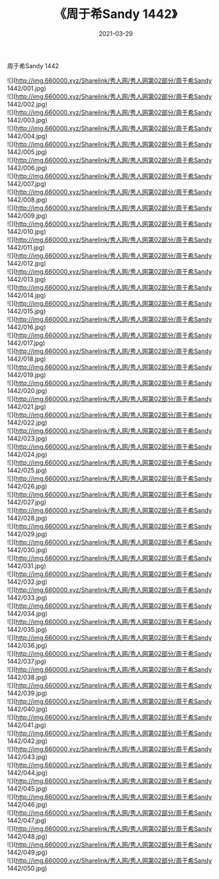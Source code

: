 ﻿---
layout: post
title:  《周于希Sandy 1442》
date:   2021-03-29
img: http://img.660000.xyz/Sharelink/秀人网/秀人网第02部分/周于希Sandy 1442/000.jpg
categories: [美女, 清纯, 唯美]
---

周于希Sandy 1442

  ![](http://img.660000.xyz/Sharelink/秀人网/秀人网第02部分/周于希Sandy 1442/001.jpg) <br> ![](http://img.660000.xyz/Sharelink/秀人网/秀人网第02部分/周于希Sandy 1442/002.jpg) <br> ![](http://img.660000.xyz/Sharelink/秀人网/秀人网第02部分/周于希Sandy 1442/003.jpg) <br> ![](http://img.660000.xyz/Sharelink/秀人网/秀人网第02部分/周于希Sandy 1442/004.jpg) <br> ![](http://img.660000.xyz/Sharelink/秀人网/秀人网第02部分/周于希Sandy 1442/005.jpg) <br> ![](http://img.660000.xyz/Sharelink/秀人网/秀人网第02部分/周于希Sandy 1442/006.jpg) <br> ![](http://img.660000.xyz/Sharelink/秀人网/秀人网第02部分/周于希Sandy 1442/007.jpg) <br> ![](http://img.660000.xyz/Sharelink/秀人网/秀人网第02部分/周于希Sandy 1442/008.jpg) <br> ![](http://img.660000.xyz/Sharelink/秀人网/秀人网第02部分/周于希Sandy 1442/009.jpg) <br> ![](http://img.660000.xyz/Sharelink/秀人网/秀人网第02部分/周于希Sandy 1442/010.jpg) <br> ![](http://img.660000.xyz/Sharelink/秀人网/秀人网第02部分/周于希Sandy 1442/011.jpg) <br> ![](http://img.660000.xyz/Sharelink/秀人网/秀人网第02部分/周于希Sandy 1442/012.jpg) <br> ![](http://img.660000.xyz/Sharelink/秀人网/秀人网第02部分/周于希Sandy 1442/013.jpg) <br> ![](http://img.660000.xyz/Sharelink/秀人网/秀人网第02部分/周于希Sandy 1442/014.jpg) <br> ![](http://img.660000.xyz/Sharelink/秀人网/秀人网第02部分/周于希Sandy 1442/015.jpg) <br> ![](http://img.660000.xyz/Sharelink/秀人网/秀人网第02部分/周于希Sandy 1442/016.jpg) <br> ![](http://img.660000.xyz/Sharelink/秀人网/秀人网第02部分/周于希Sandy 1442/017.jpg) <br> ![](http://img.660000.xyz/Sharelink/秀人网/秀人网第02部分/周于希Sandy 1442/018.jpg) <br> ![](http://img.660000.xyz/Sharelink/秀人网/秀人网第02部分/周于希Sandy 1442/019.jpg) <br> ![](http://img.660000.xyz/Sharelink/秀人网/秀人网第02部分/周于希Sandy 1442/020.jpg) <br> ![](http://img.660000.xyz/Sharelink/秀人网/秀人网第02部分/周于希Sandy 1442/021.jpg) <br> ![](http://img.660000.xyz/Sharelink/秀人网/秀人网第02部分/周于希Sandy 1442/022.jpg) <br> ![](http://img.660000.xyz/Sharelink/秀人网/秀人网第02部分/周于希Sandy 1442/023.jpg) <br> ![](http://img.660000.xyz/Sharelink/秀人网/秀人网第02部分/周于希Sandy 1442/024.jpg) <br> ![](http://img.660000.xyz/Sharelink/秀人网/秀人网第02部分/周于希Sandy 1442/025.jpg) <br> ![](http://img.660000.xyz/Sharelink/秀人网/秀人网第02部分/周于希Sandy 1442/026.jpg) <br> ![](http://img.660000.xyz/Sharelink/秀人网/秀人网第02部分/周于希Sandy 1442/027.jpg) <br> ![](http://img.660000.xyz/Sharelink/秀人网/秀人网第02部分/周于希Sandy 1442/028.jpg) <br> ![](http://img.660000.xyz/Sharelink/秀人网/秀人网第02部分/周于希Sandy 1442/029.jpg) <br> ![](http://img.660000.xyz/Sharelink/秀人网/秀人网第02部分/周于希Sandy 1442/030.jpg) <br> ![](http://img.660000.xyz/Sharelink/秀人网/秀人网第02部分/周于希Sandy 1442/031.jpg) <br> ![](http://img.660000.xyz/Sharelink/秀人网/秀人网第02部分/周于希Sandy 1442/032.jpg) <br> ![](http://img.660000.xyz/Sharelink/秀人网/秀人网第02部分/周于希Sandy 1442/033.jpg) <br> ![](http://img.660000.xyz/Sharelink/秀人网/秀人网第02部分/周于希Sandy 1442/034.jpg) <br> ![](http://img.660000.xyz/Sharelink/秀人网/秀人网第02部分/周于希Sandy 1442/035.jpg) <br> ![](http://img.660000.xyz/Sharelink/秀人网/秀人网第02部分/周于希Sandy 1442/036.jpg) <br> ![](http://img.660000.xyz/Sharelink/秀人网/秀人网第02部分/周于希Sandy 1442/037.jpg) <br> ![](http://img.660000.xyz/Sharelink/秀人网/秀人网第02部分/周于希Sandy 1442/038.jpg) <br> ![](http://img.660000.xyz/Sharelink/秀人网/秀人网第02部分/周于希Sandy 1442/039.jpg) <br> ![](http://img.660000.xyz/Sharelink/秀人网/秀人网第02部分/周于希Sandy 1442/040.jpg) <br> ![](http://img.660000.xyz/Sharelink/秀人网/秀人网第02部分/周于希Sandy 1442/041.jpg) <br> ![](http://img.660000.xyz/Sharelink/秀人网/秀人网第02部分/周于希Sandy 1442/042.jpg) <br> ![](http://img.660000.xyz/Sharelink/秀人网/秀人网第02部分/周于希Sandy 1442/043.jpg) <br> ![](http://img.660000.xyz/Sharelink/秀人网/秀人网第02部分/周于希Sandy 1442/044.jpg) <br> ![](http://img.660000.xyz/Sharelink/秀人网/秀人网第02部分/周于希Sandy 1442/045.jpg) <br> ![](http://img.660000.xyz/Sharelink/秀人网/秀人网第02部分/周于希Sandy 1442/046.jpg) <br> ![](http://img.660000.xyz/Sharelink/秀人网/秀人网第02部分/周于希Sandy 1442/047.jpg) <br> ![](http://img.660000.xyz/Sharelink/秀人网/秀人网第02部分/周于希Sandy 1442/048.jpg) <br> ![](http://img.660000.xyz/Sharelink/秀人网/秀人网第02部分/周于希Sandy 1442/049.jpg) <br> ![](http://img.660000.xyz/Sharelink/秀人网/秀人网第02部分/周于希Sandy 1442/050.jpg) <br>
